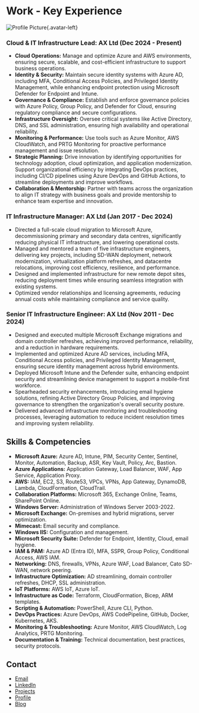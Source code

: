 # Work - Key Experience

![Profile Picture](https://avatars.githubusercontent.com/u/110421070?s=400&v=4){.avatar-left}

### Cloud & IT Infrastructure Lead: AX Ltd (Dec 2024 - Present)

- **Cloud Operations:** Manage and optimize Azure and AWS environments, ensuring secure, scalable, and cost-efficient infrastructure to support business operations.
- **Identity & Security:** Maintain secure identity systems with Azure AD, including MFA, Conditional Access Policies, and Privileged Identity Management, while enhancing endpoint protection using Microsoft Defender for Endpoint and Intune.
- **Governance & Compliance:** Establish and enforce governance policies with Azure Policy, Group Policy, and Defender for Cloud, ensuring regulatory compliance and secure configurations.
- **Infrastructure Oversight:** Oversee critical systems like Active Directory, DNS, and SSL administration, ensuring high availability and operational reliability.
- **Monitoring & Performance:** Use tools such as Azure Monitor, AWS CloudWatch, and PRTG Monitoring for proactive performance management and issue resolution.
- **Strategic Planning:** Drive innovation by identifying opportunities for technology adoption, cloud optimization, and application modernization. Support organizational efficiency by integrating DevOps practices, including CI/CD pipelines using Azure DevOps and GitHub Actions, to streamline deployments and improve workflows.
- **Collaboration & Mentorship:** Partner with teams across the organization to align IT strategy with business goals and provide mentorship to enhance team expertise and innovation.

### IT Infrastructure Manager: AX Ltd (Jan 2017 - Dec 2024)

- Directed a full-scale cloud migration to Microsoft Azure, decommissioning primary and secondary data centres, significantly reducing physical IT infrastructure, and lowering operational costs.
- Managed and mentored a team of five infrastructure engineers, delivering key projects, including SD-WAN deployment, network modernization, virtualization platform refreshes, and datacentre relocations, improving cost efficiency, resilience, and performance.
- Designed and implemented infrastructure for new remote depot sites, reducing deployment times while ensuring seamless integration with existing systems.
- Optimized vendor relationships and licensing agreements, reducing annual costs while maintaining compliance and service quality.

### Senior IT Infrastructure Engineer: AX Ltd (Nov 2011 - Dec 2024)

- Designed and executed multiple Microsoft Exchange migrations and domain controller refreshes, achieving improved performance, reliability, and a reduction in hardware requirements.
- Implemented and optimized Azure AD services, including MFA, Conditional Access policies, and Privileged Identity Management, ensuring secure identity management across hybrid environments.
- Deployed Microsoft Intune and the Defender suite, enhancing endpoint security and streamlining device management to support a mobile-first workforce.
- Spearheaded security enhancements, introducing email hygiene solutions, refining Active Directory Group Policies, and improving governance to strengthen the organization's overall security posture.
- Delivered advanced infrastructure monitoring and troubleshooting processes, leveraging automation to reduce incident resolution times and improving system reliability.

## Skills & Competencies

- **Microsoft Azure:** Azure AD, Intune, PIM, Security Center, Sentinel, Monitor, Automation, Backup, ASR, Key Vault, Policy, Arc, Bastion.
- **Azure Applications:** Application Gateway, Load Balancer, WAF, App Service, Application Proxy.
- **AWS:** IAM, EC2, S3, Route53, VPCs, VPNs, App Gateway, DynamoDB, Lambda, CloudFormation, CloudTrail.
- **Collaboration Platforms:** Microsoft 365, Exchange Online, Teams, SharePoint Online.
- **Windows Server:** Administration of Windows Server 2003-2022.
- **Microsoft Exchange:** On-premises and hybrid migrations, server optimization.
- **Mimecast:** Email security and compliance.
- **Windows IIS:** Configuration and management.
- **Microsoft Security Suite:** Defender for Endpoint, Identity, Cloud, email hygiene.
- **IAM & PAM:** Azure AD (Entra ID), MFA, SSPR, Group Policy, Conditional Access, AWS IAM.
- **Networking:** DNS, firewalls, VPNs, Azure WAF, Load Balancer, Cato SD-WAN, network peering.
- **Infrastructure Optimization:** AD streamlining, domain controller refreshes, DHCP, SSL administration.
- **IoT Platforms:** AWS IoT, Azure IoT.
- **Infrastructure as Code:** Terraform, CloudFormation, Bicep, ARM templates.
- **Scripting & Automation:** PowerShell, Azure CLI, Python.
- **DevOps Practices:** Azure DevOps, AWS CodePipeline, GitHub, Docker, Kubernetes, AKS.
- **Monitoring & Troubleshooting:** Azure Monitor, AWS CloudWatch, Log Analytics, PRTG Monitoring.
- **Documentation & Training:** Technical documentation, best practices, security protocols.

## Contact

- [Email](mailto:matt.pollock@outlook.com)
- [LinkedIn](http://uk.linkedin.com/pub/matthew-pollock/20/319/768)
- [Projects](index_projects.md)
- [Profile](index.md)
- [Blog](https://cloudlabmp.github.io/project-blog/)
